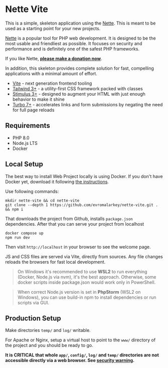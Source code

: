 Nette Vite
=================

This is a simple, skeleton application using the [Nette](https://nette.org). This is meant to
be used as a starting point for your new projects.

[Nette](https://nette.org) is a popular tool for PHP web development.
It is designed to be the most usable and friendliest as possible. It focuses
on security and performance and is definitely one of the safest PHP frameworks.

If you like Nette, **[please make a donation now](https://nette.org/donate)**.

In addition, this skeleton provides complete solution for fast, compelling applications with a minimal amount of effort.

* [Vite](https://vitejs.dev/) - next generation frontend tooling 
* [Tailwind 3+](https://tailwindcss.com/) - a utility-first CSS framework packed with classes
* [Stimulus 3+](https://stimulus.hotwired.dev/) - designed to augment your HTML with just enough behavior to make it shine
* [Turbo 7+](https://turbo.hotwired.dev/) - accelerates links and form submissions by negating the need for full page reloads

Requirements
------------

- PHP 8.0
- Node.js LTS
- Docker


Local Setup
------------

The best way to install Web Project locally is using Docker. If you don't have Docker yet,
download it following [the instructions](https://www.docker.com/products/docker-desktop). 

Use following commands:
    
    mkdir nette-vite && cd nette-vite
	git clone --depth 1 https://github.com/evromalarkey/nette-vite.git . && npm i

That downloads the project from Github, installs `package.json` dependencies. After that you can serve your project from localhost

	docker compose up
    npm run dev

Then visit `http://localhost` in your browser to see the welcome page.

JS and CSS files are served via Vite, directly from sources. Any file changes reloads the browsers for fast local development.

> On Windows it's recommended to use **WSL2** to run everything (Docker, Node.js via nvm), it's the best approach. Otherwise, some docker scripts inside package.json would work only in PowerShell. 

> When correct Node.js version is set in **PhpStorm** (WSL2 on Windows), you can use build-in npm to install dependencies or run scripts via GUI.


Production Setup
----------------

Make directories `temp/` and `log/` writable.

For Apache or Nginx, setup a virtual host to point to the `www/` directory of the project and you
should be ready to go.

**It is CRITICAL that whole `app/`, `config/`, `log/` and `temp/` directories are not accessible directly
via a web browser. See [security warning](https://nette.org/security-warning).**
